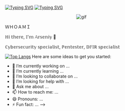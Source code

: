 <a href="https://git.io/typing-svg"><img src="https://readme-typing-svg.herokuapp.com?font=Fira+Code&duration=10000&pause=100&color=8D1FF7&background=FF1EFD00&multiline=true&width=435&lines=%E2%84%8D%F0%9D%95%9A+%F0%9D%95%A5%F0%9D%95%99%F0%9D%95%96%F0%9D%95%A3%F0%9D%95%96%2C" alt="Typing SVG" /></a>
[![Typing SVG](https://readme-typing-svg.herokuapp.com?font=Fira+Code&pause=100&color=8D1FF7&background=FF1EFD00&multiline=true&width=435&lines=%F0%9D%95%80'%F0%9D%95%9E+%F0%9D%94%B8%F0%9D%95%A3%F0%9D%95%A4%F0%9D%95%96%F0%9D%95%9F%F0%9D%95%9A%F0%9D%95%AA+%E2%84%99%F0%9D%95%A0%F0%9D%95%93%F0%9D%95%9D%F0%9D%95%92%F0%9D%95%98%F0%9D%95%A6%F0%9D%95%96%F0%9D%95%A7)](https://git.io/typing-svg)


<div align="center">
    <img src="https://user-images.githubusercontent.com/74038190/225813708-98b745f2-7d22-48cf-9150-083f1b00d6c9.gif" alt="gif">
</div>

ＷＨＯＡＭＩ


<p>ℍ𝕚 𝕥𝕙𝕖𝕣𝕖, 𝕀'𝕞 𝔸𝕣𝕤𝕖𝕟𝕚𝕪 👋</p>
<p>ℂ𝕪𝕓𝕖𝕣𝕤𝕖𝕔𝕦𝕣𝕚𝕥𝕪 𝕤𝕡𝕖𝕔𝕚𝕒𝕝𝕚𝕤𝕥, ℙ𝕖𝕟𝕥𝕖𝕤𝕥𝕖𝕣, 𝔻𝔽𝕀ℝ 𝕤𝕡𝕖𝕔𝕚𝕒𝕝𝕚𝕤𝕥</p
<!--
**poblaguev-tot/poblaguev-tot** is a ✨ _special_ ✨ repository because its `README.md` (this file) appears on your GitHub profile.

[![Top Langs](https://github-readme-stats.vercel.app/api/top-langs/?username=anuraghazra)](https://github.com/anuraghazra/github-readme-stats)
Here are some ideas to get you started:

- 🔭 I’m currently working on ...
- 🌱 I’m currently learning ...
- 👯 I’m looking to collaborate on ...
- 🤔 I’m looking for help with ...
- 💬 Ask me about ...
- 📫 How to reach me: ...
- 😄 Pronouns: ...
- ⚡ Fun fact: ...
-->
